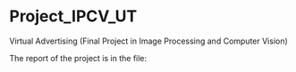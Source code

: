 # Project_IPCV_UT
Virtual Advertising (Final Project in Image Processing and Computer Vision)

The report of the project is in the file: 
